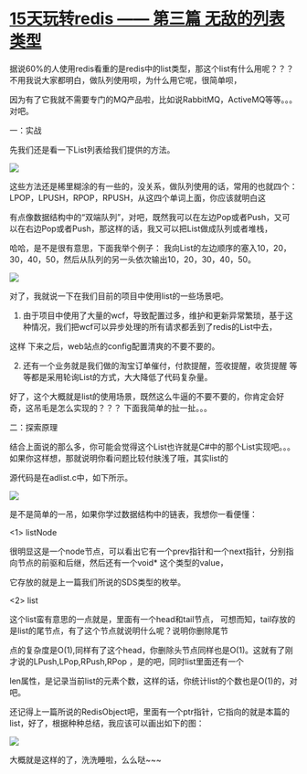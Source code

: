 # [15天玩转redis —— 第三篇 无敌的列表类型][0] 


据说60%的人使用redis看重的是redis中的list类型，那这个list有什么用呢？？？不用我说大家都明白，做队列使用呗，为什么用它呢，很简单呗，

因为有了它我就不需要专门的MQ产品啦，比如说RabbitMQ，ActiveMQ等等。。。对吧。

一：实战

先我们还是看一下List列表给我们提供的方法。

![][1]

这些方法还是稀里糊涂的有一些的，没关系，做队列使用的话，常用的也就四个：LPOP，LPUSH，RPOP，RPUSH，从这四个单词上面，你应该就明白这

有点像数据结构中的“双端队列”，对吧，既然我可以在左边Pop或者Push，又可以在右边Pop或者Push，那这样的话，我又可以把List做成队列或者堆栈，

哈哈，是不是很有意思，下面我举个例子： 我向List的左边顺序的塞入10，20，30，40，50，然后从队列的另一头依次输出10，20，30，40，50。

![][2]

对了，我就说一下在我们目前的项目中使用list的一些场景吧。

1. 由于项目中使用了大量的wcf，导致配置过多，维护和更新异常繁琐，基于这种情况，我们把wcf可以异步处理的所有请求都丢到了redis的List中去，

这样 下来之后，web站点的config配置清爽的不要不要的。

2. 还有一个业务就是我们做的淘宝订单催付，付款提醒，签收提醒，收货提醒 等等都是采用轮询List的方式，大大降低了代码复杂量。

好了，这个大概就是list的使用场景，既然这么牛逼的不要不要的，你肯定会好奇，这吊毛是怎么实现的？？？ 下面我简单的扯一扯。。。

二：探索原理

结合上面说的那么多，你可能会觉得这个List也许就是C#中的那个List实现吧。。。如果你这样想，那就说明你看问题比较付肤浅了哦，其实list的

源代码是在adlist.c中，如下所示。

![][3]

是不是简单的一吊，如果你学过数据结构中的链表，我想你一看便懂：

<1> listNode 

很明显这是一个node节点，可以看出它有一个prev指针和一个next指针，分别指向节点的前驱和后继，然后还有一个void* 这个类型的value，

它存放的就是上一篇我们所说的SDS类型的枚举。

<2> list

这个list蛮有意思的一点就是，里面有一个head和tail节点， 可想而知，tail存放的是list的尾节点，有了这个节点就说明什么呢？说明你删除尾节

点的复杂度是O(1),同样有了这个head，你删除头节点同样也是O(1)。这就有了刚才说的LPush,LPop,RPush,RPop ，是的吧，同时list里面还有一个

len属性，是记录当前list的元素个数，这样的话，你统计list的个数也是O(1)的，对吧。

还记得上一篇所说的RedisObject吧，里面有一个ptr指针，它指向的就是本篇的list，好了，根据种种总结，我应该可以画出如下的图：

![][4]

大概就是这样的了，洗洗睡啦，么么哒~~~

[0]: http://www.cnblogs.com/huangxincheng/p/4970231.html
[1]: ./img/214741-20151116210731827-1383855163.png
[2]: ./img/214741-20151116221926655-1151466633.png
[3]: ./img/214741-20151116214457405-583316699.png
[4]: ./img/214741-20151116215644593-1009012256.png
